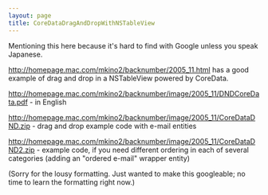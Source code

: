 ```yaml
---
layout: page
title: CoreDataDragAndDropWithNSTableView
---
```




Mentioning this here because it's hard to find with Google unless you speak Japanese.

http://homepage.mac.com/mkino2/backnumber/2005_11.html has a good example of drag and drop in a NSTableView powered by CoreData. 

http://homepage.mac.com/mkino2/backnumber/image/2005_11/DNDCoreData.pdf - in English

http://homepage.mac.com/mkino2/backnumber/image/2005_11/CoreDataDND.zip - drag and drop example code with e-mail entities

http://homepage.mac.com/mkino2/backnumber/image/2005_11/CoreDataDND2.zip - example code, if you need different ordering in each of several categories (adding an "ordered e-mail" wrapper entity)

(Sorry for the lousy formatting. Just wanted to make this googleable; no time to learn the formatting right now.)

